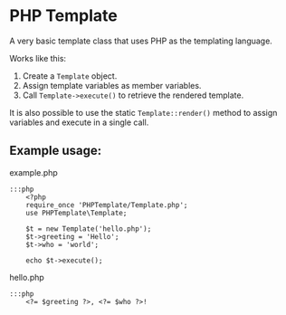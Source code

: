 # PHP Template

A very basic template class that uses PHP as the templating language.

Works like this:

1. Create a `Template` object.
1. Assign template variables as member variables.
1. Call `Template->execute()` to retrieve the rendered template.

It is also possible to use the static `Template::render()` method to assign variables and execute in a single call.

## Example usage:

example.php

	:::php
		<?php
		require_once 'PHPTemplate/Template.php';
		use PHPTemplate\Template;

		$t = new Template('hello.php');
		$t->greeting = 'Hello';
		$t->who = 'world';

		echo $t->execute();

hello.php

	:::php
		<?= $greeting ?>, <?= $who ?>!

